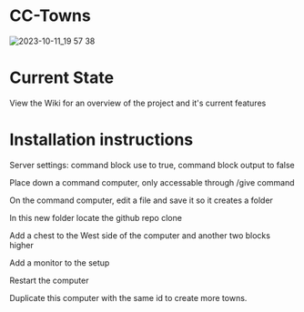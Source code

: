 # CC-Towns
![2023-10-11_19 57 38](https://github.com/Quackers29/CC-Towns/assets/11053436/10cdbb2f-fdda-4f29-a7a4-6d07c8116f14)


# Current State
  View the Wiki for an overview of the project and it's current features


# Installation instructions

Server settings: command block use to true, command block output to false

Place down a command computer, only accessable through /give command

On the command computer, edit a file and save it so it creates a folder

In this new folder locate the github repo clone

Add a chest to the West side of the computer and another two blocks higher

Add a monitor to the setup

Restart the computer

Duplicate this computer with the same id to create more towns.



